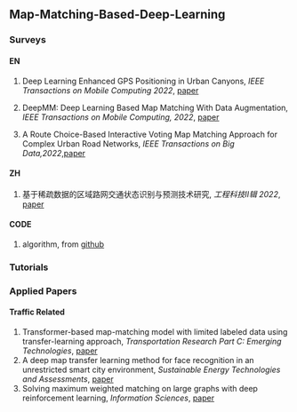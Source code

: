 ## Map-Matching-Based-Deep-Learning

### Surveys
#### EN
1. Deep Learning Enhanced GPS Positioning in Urban Canyons, *IEEE Transactions on Mobile Computing 2022*, [paper](https://ieeexplore.ieee.org/document/9896986)

5. DeepMM: Deep Learning Based Map Matching With Data Augmentation, *IEEE Transactions on Mobile Computing, 2022*, [paper](https://ieeexplore.ieee.org/document/9288879)

7. A Route Choice-Based Interactive Voting Map Matching Approach for Complex Urban Road Networks, *IEEE Transactions on Big Data,2022*,[paper](https://www.computer.org/csdl/journal/bd/2022/05/09347692/1qWHcWcel8I)

#### ZH
1. 基于稀疏数据的区域路网交通状态识别与预测技术研究, *工程科技Ⅱ辑 2022*, [paper](https://kns.cnki.net/KCMS/detail/detail.aspx?dbname=CDFDLAST2022&filename=1021868718.nh)


#### CODE
1. algorithm, from [github](https://github.com/cyang-kth/fmm)


### Tutorials



### Applied Papers

#### Traffic Related
1. Transformer-based map-matching model with limited labeled data using transfer-learning approach, *Transportation Research Part C: Emerging Technologies*, [paper](https://doi.org/10.1016/j.trc.2022.103668)
2. A deep map transfer learning method for face recognition in an unrestricted smart city environment, *Sustainable Energy Technologies and Assessments*, [paper](https://doi.org/10.1016/j.seta.2022.102207)
3. Solving maximum weighted matching on large graphs with deep reinforcement learning, *Information Sciences*, [paper](https://doi.org/10.1016/j.ins.2022.10.021)
